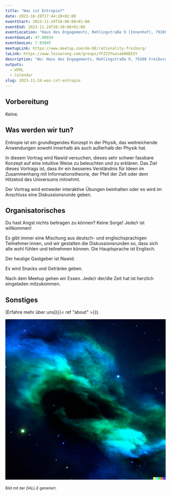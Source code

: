 ```yaml
---
title: "Was ist Entropie?"
date: 2023-10-28T17:44:28+02:00
eventStart: 2023-11-24T18:00:00+01:00
eventEnd: 2023-11-24T20:30:00+01:00
eventLocation: "Haus des Engagements, Rehlingstraße 9 (Innenhof), 79100 Freiburg"
eventGeoLat: 47.98934
eventGeoLon: 7.83945
meetupLink: https://www.meetup.com/de-DE/rationality-freiburg/
lwLink: https://www.lesswrong.com/groups/fFZZ2Ywzsab86EESY
description: "Wo: Haus des Engagements, Rehlingstraße 9, 79100 Freiburg. Wann: Freitag, 24. November 2023 um 18:00 Uhr MEZ."
outputs:
  - HTML
  - Calendar
slug: 2023-11-24-was-ist-entropie
---
```


## Vorbereitung

Keine.


## Was werden wir tun?

Entropie ist ein grundlegendes Konzept in der Physik, das weitreichende
Anwendungen sowohl innerhalb als auch außerhalb der Physik hat.

In diesem Vortrag wird Nawid versuchen, dieses sehr schwer fassbare Konzept auf
eine intuitive Weise zu beleuchten und zu erklären. Das Ziel dieses Vortrags
ist, dass ihr ein besseres Verständnis für Ideen im Zusammenhang mit
Informationstheorie, der Pfeil der Zeit oder dem Hitzetod des Universums
mitnehmt.

Der Vortrag wird entweder interaktive Übungen beinhalten oder es wird im
Anschluss eine Diskussionsrunde geben.


## Organisatorisches

Du hast Angst nichts beitragen zu können? Keine Sorge! Jede/r ist willkommen!

Es gibt immer eine Mischung aus deutsch- und englischsprachigen
Teilnehmer:innen, und wir gestalten die Diskussionsrunden so, dass sich alle
wohl fühlen und teilnehmen können. Die Hauptsprache ist Englisch.

Der heutige Gastgeber ist Nawid.

Es wird Snacks und Getränke geben.

Nach dem Meetup gehen wir Essen. Jede/r der/die Zeit hat ist herzlich
eingeladen mitzukommen.


## Sonstiges

[Erfahre mehr über uns]({{< ref "about" >}}).

![Entropie im Universum](cover.png "Entropie im Universum")

<small>Bild mit der _DALL·E_ generiert.</small>
